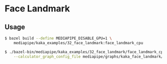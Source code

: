# Face Landmark

## Usage

```bash
$ bazel build --define MEDIAPIPE_DISABLE_GPU=1 \
    mediapipe/kaka_examples/32_face_landmark:face_landmark_cpu
```

```bash
$ ./bazel-bin/mediapipe/kaka_examples/32_face_landmark/face_landmark_cpu \
    --calculator_graph_config_file mediapipe/graphs/kaka_face_landmark/face_landmark_desktop_live.pbtxt
```
